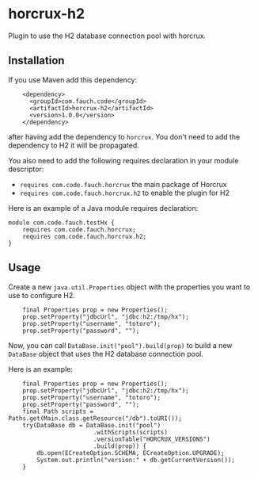# horcrux-h2
Plugin to use the H2 database connection pool with horcrux.

## Installation

If you use Maven add this dependency:

```
    <dependency>
      <groupId>com.fauch.code</groupId>
      <artifactId>horcrux-h2</artifactId>
      <version>1.0.0</version>
    </dependency>
```

after having add the dependency to `horcrux`. You don't need to add the dependency to H2 it will be propagated.

You also need to add the following requires declaration in your module descriptor:
* `requires com.code.fauch.horcrux` the main package of Horcrux
* `requires com.code.fauch.horcrux.h2` to enable the plugin for H2

Here is an example of a Java module requires declaration: 

```
module com.code.fauch.testHx {
    requires com.code.fauch.horcrux;
    requires com.code.fauch.horcrux.h2;
}
```

## Usage
Create a new `java.util.Properties` object with the properties you want to use to configure H2.

```
    final Properties prop = new Properties();
    prop.setProperty("jdbcUrl", "jdbc:h2:/tmp/hx");
    prop.setProperty("username", "totoro");
    prop.setProperty("password", "");
```
Now, you can call `DataBase.init("pool").build(prop)` to build a new `DataBase` object that uses 
the H2 database connection pool.

Here is an example:

```
    final Properties prop = new Properties();
    prop.setProperty("jdbcUrl", "jdbc:h2:/tmp/hx");
    prop.setProperty("username", "totoro");
    prop.setProperty("password", "");
    final Path scripts = Paths.get(Main.class.getResource("/db").toURI());
    try(DataBase db = DataBase.init("pool")
                        .withScripts(scripts)
                        .versionTable("HORCRUX_VERSIONS")
                        .build(prop)) {
        db.open(ECreateOption.SCHEMA, ECreateOption.UPGRADE);
        System.out.println("version:" + db.getCurrentVersion());
    }
```
